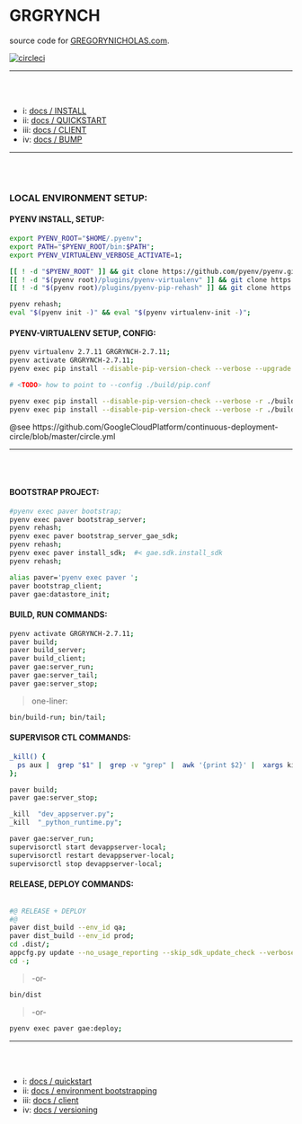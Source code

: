 GRGRYNCH
========

source code for [GREGORYNICHOLAS.com](http://gregorynicholas.com).

[![circleci](https://circleci.com/gh/gregorynicholas/grgrynch.svg?style=svg)](https://circleci.com/gh/gregorynicholas/grgrynch)


-----
<br>
<br>


* i:   [docs / INSTALL](docs/INSTALL.md)
* ii:  [docs / QUICKSTART](docs/QUICKSTART.md)
* iii: [docs / CLIENT](docs/CLIENT.md)
* iv:  [docs / BUMP](docs/BUMP.md)


-----
<br>
<br>


### LOCAL ENVIRONMENT SETUP:


#### PYENV INSTALL, SETUP:

```sh
export PYENV_ROOT="$HOME/.pyenv";
export PATH="$PYENV_ROOT/bin:$PATH";
export PYENV_VIRTUALENV_VERBOSE_ACTIVATE=1;

[[ ! -d "$PYENV_ROOT" ]] && git clone https://github.com/pyenv/pyenv.git "$PYENV_ROOT";
[[ ! -d "$(pyenv root)/plugins/pyenv-virtualenv" ]] && git clone https://github.com/pyenv/pyenv-virtualenv.git $(pyenv root)/plugins/pyenv-virtualenv;
[[ ! -d "$(pyenv root)/plugins/pyenv-pip-rehash" ]] && git clone https://github.com/yyuu/pyenv-pip-rehash.git $(pyenv root)/plugins/pyenv-pip-rehash;

pyenv rehash;
eval "$(pyenv init -)" && eval "$(pyenv virtualenv-init -)";

```

#### PYENV-VIRTUALENV SETUP, CONFIG:

```sh
pyenv virtualenv 2.7.11 GRGRYNCH-2.7.11;
pyenv activate GRGRYNCH-2.7.11;
pyenv exec pip install --disable-pip-version-check --verbose --upgrade pip;

# <TODO> how to point to --config ./build/pip.conf

pyenv exec pip install --disable-pip-version-check --verbose -r ./build/requirements/1.0_paver-deps.txt && pyenv rehash;
pyenv exec pip install --disable-pip-version-check --verbose -r ./build/requirements/2.0_paver.txt && pyenv rehash;
```


<TODO>
  @see https://github.com/GoogleCloudPlatform/continuous-deployment-circle/blob/master/circle.yml



-----
<br>
<br>



#### BOOTSTRAP PROJECT:

```sh
#pyenv exec paver bootstrap;
pyenv exec paver bootstrap_server;
pyenv rehash;
pyenv exec paver bootstrap_server_gae_sdk;
pyenv rehash;
pyenv exec paver install_sdk;  #< gae.sdk.install_sdk
pyenv rehash;

alias paver='pyenv exec paver ';
paver bootstrap_client;
paver gae:datastore_init;
```


#### BUILD, RUN COMMANDS:

```sh
pyenv activate GRGRYNCH-2.7.11;
paver build;
paver build_server;
paver build_client;
paver gae:server_run;
paver gae:server_tail;
paver gae:server_stop;

```

>one-liner:

```sh
bin/build-run; bin/tail;
```


#### SUPERVISOR CTL COMMANDS:

```sh
_kill() {
  ps aux |  grep "$1" |  grep -v "grep" |  awk '{print $2}' |  xargs kill -9;
};

paver build;
paver gae:server_stop;

_kill  "dev_appserver.py";
_kill  "_python_runtime.py";

paver gae:server_run;
supervisorctl start devappserver-local;
supervisorctl restart devappserver-local;
supervisorctl stop devappserver-local;
```



#### RELEASE, DEPLOY COMMANDS:

```sh

#@ RELEASE + DEPLOY
#@
paver dist_build --env_id qa;
paver dist_build --env_id prod;
cd .dist/;
appcfg.py update --no_usage_reporting --skip_sdk_update_check --verbose .;
cd -;
```

>-or-

```sh
bin/dist
```

>-or-

```sh
pyenv exec paver gae:deploy;
```



-----
<br>
<br>



* i:   [docs / quickstart](docs/QUICKSTART.md)
* ii:  [docs / environment bootstrapping](docs/INSTALL.md)
* iii: [docs / client](docs/CLIENT.md)
* iv:  [docs / versioning](docs/BUMP.md)
